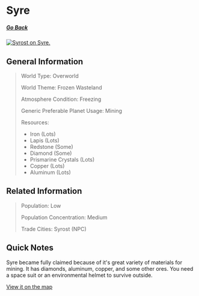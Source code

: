 # Syre

##### [Go Back](/wiki/space#planets)

<a href="https://imgur.com/5uuM5hd"><img src="https://i.imgur.com/5uuM5hd.jpg" title="Syrost on Syre." /></a>
## General Information

> World Type: Overworld
>
> World Theme: Frozen Wasteland
>
> Atmosphere Condition: Freezing
>
> Generic Preferable Planet Usage: Mining
>
> Resources:
> - Iron (Lots)
> - Lapis (Lots)
> - Redstone (Some)
> - Diamond (Some)
> - Prismarine Crystals (Lots)
> - Copper (Lots)
> - Aluminum (Lots)

## Related Information

> Population: Low
>
> Population Concentration: Medium
>
> Trade Cities: Syrost (NPC)

## Quick Notes

Syre became fully claimed because of it's great variety of materials for mining. It has diamonds, aluminum, copper, and some other ores. You need a space suit or an environmental helmet to survive outside.

[View it on the map](https://dynmap.starlegacy.net/?worldname=Syre)
